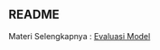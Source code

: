 ## README

Materi Selengkapnya : [Evaluasi Model](https://github.com/arofiqimaulana/Statistics/tree/master/Linear%20Regression)